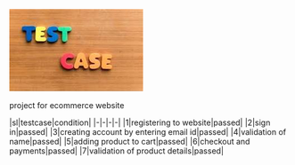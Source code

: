 <img src="https://github.com/Chetu1993/file/blob/main/test.jpg" alt="MLBC">

project for ecommerce website 

|sl|testcase|condition|
|-|-|-|-|
|1|registering to website|passed|
|2|sign in|passed|
|3|creating account by entering email id|passed|
|4|validation of name|passed|
|5|adding product to cart|passed|
|6|checkout and payments|passed|
|7|validation of product details|passed|
